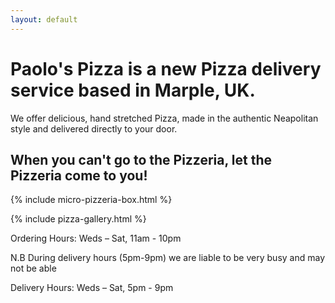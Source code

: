 ```yaml
---
layout: default
---
```


# Paolo's Pizza is a new Pizza delivery service based in Marple, UK.

We offer delicious, hand stretched Pizza, made in the authentic Neapolitan style and delivered directly to your door.

## When you can't go to the Pizzeria, let the Pizzeria come to you!

{% include micro-pizzeria-box.html %}

{% include pizza-gallery.html %}

Ordering Hours: Weds – Sat, 11am - 10pm

N.B During delivery hours (5pm-9pm) we are liable to be very busy and may not be able

Delivery Hours: Weds – Sat, 5pm - 9pm

